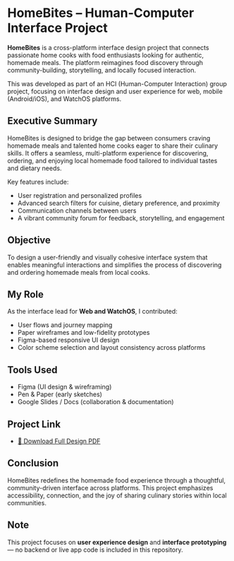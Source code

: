 # HomeBites – Human-Computer Interface Project

**HomeBites** is a cross-platform interface design project that connects passionate home cooks with food enthusiasts looking for authentic, homemade meals. The platform reimagines food discovery through community-building, storytelling, and locally focused interaction.

This was developed as part of an HCI (Human-Computer Interaction) group project, focusing on interface design and user experience for web, mobile (Android/iOS), and WatchOS platforms.

## Executive Summary

HomeBites is designed to bridge the gap between consumers craving homemade meals and talented home cooks eager to share their culinary skills. It offers a seamless, multi-platform experience for discovering, ordering, and enjoying local homemade food tailored to individual tastes and dietary needs.

Key features include:
- User registration and personalized profiles  
- Advanced search filters for cuisine, dietary preference, and proximity  
- Communication channels between users  
- A vibrant community forum for feedback, storytelling, and engagement  

## Objective

To design a user-friendly and visually cohesive interface system that enables meaningful interactions and simplifies the process of discovering and ordering homemade meals from local cooks.

## My Role

As the interface lead for **Web and WatchOS**, I contributed:
- User flows and journey mapping  
- Paper wireframes and low-fidelity prototypes  
- Figma-based responsive UI design  
- Color scheme selection and layout consistency across platforms  

## Tools Used

- Figma (UI design & wireframing)  
- Pen & Paper (early sketches)  
- Google Slides / Docs (collaboration & documentation)   

## Project Link

- [📄 Download Full Design PDF](HomeBites(HCI_final_project).pdf) 

## Conclusion

HomeBites redefines the homemade food experience through a thoughtful, community-driven interface across platforms. This project emphasizes accessibility, connection, and the joy of sharing culinary stories within local communities.

## Note

This project focuses on **user experience design** and **interface prototyping** — no backend or live app code is included in this repository.

